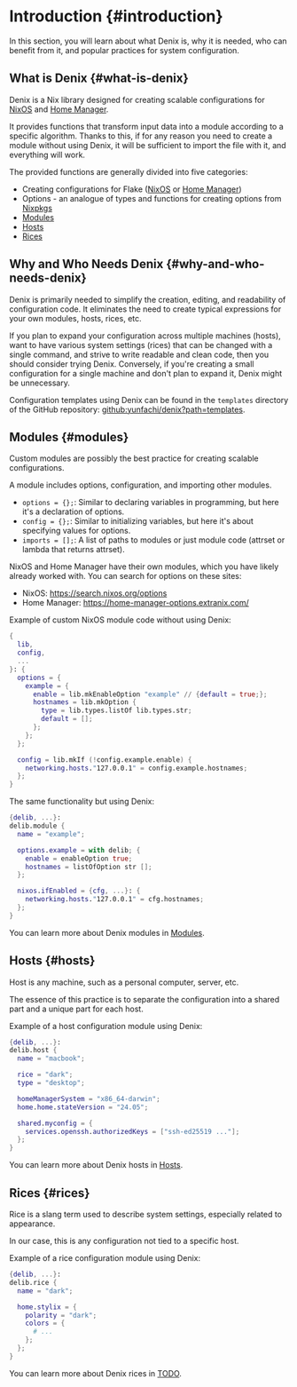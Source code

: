 # Introduction {#introduction}
In this section, you will learn about what Denix is, why it is needed, who can benefit from it, and popular practices for system configuration.

## What is Denix {#what-is-denix}
Denix is a Nix library designed for creating scalable configurations for [NixOS](https://nixos.org/) and [Home Manager](https://github.com/nix-community/home-manager).

It provides functions that transform input data into a module according to a specific algorithm. Thanks to this, if for any reason you need to create a module without using Denix, it will be sufficient to import the file with it, and everything will work.

The provided functions are generally divided into five categories:
- Creating configurations for Flake ([NixOS](https://nixos.org/) or [Home Manager](https://github.com/nix-community/home-manager))
- Options - an analogue of types and functions for creating options from [Nixpkgs](https://github.com/NixOS/nixpkgs)
- [Modules](#modules)
- [Hosts](#hosts)
- [Rices](#rices)

## Why and Who Needs Denix {#why-and-who-needs-denix}
Denix is primarily needed to simplify the creation, editing, and readability of configuration code. It eliminates the need to create typical expressions for your own modules, hosts, rices, etc.

If you plan to expand your configuration across multiple machines (hosts), want to have various system settings (rices) that can be changed with a single command, and strive to write readable and clean code, then you should consider trying Denix. Conversely, if you're creating a small configuration for a single machine and don't plan to expand it, Denix might be unnecessary.

Configuration templates using Denix can be found in the `templates` directory of the GitHub repository: [github:yunfachi/denix?path=templates](https://github.com/yunfachi/denix/tree/master/templates).

## Modules {#modules}
Custom modules are possibly the best practice for creating scalable configurations.

A module includes options, configuration, and importing other modules.
- `options = {};`: Similar to declaring variables in programming, but here it's a declaration of options.
- `config = {};`: Similar to initializing variables, but here it's about specifying values for options.
- `imports = [];`: A list of paths to modules or just module code (attrset or lambda that returns attrset).

NixOS and Home Manager have their own modules, which you have likely already worked with. You can search for options on these sites:
- NixOS: https://search.nixos.org/options
- Home Manager: https://home-manager-options.extranix.com/

Example of custom NixOS module code without using Denix:
```nix
{
  lib,
  config,
  ...
}: {
  options = {
    example = {
      enable = lib.mkEnableOption "example" // {default = true;};
      hostnames = lib.mkOption {
        type = lib.types.listOf lib.types.str;
        default = [];
      };
    };
  };

  config = lib.mkIf (!config.example.enable) {
    networking.hosts."127.0.0.1" = config.example.hostnames;
  };
}
```
The same functionality but using Denix:
```nix
{delib, ...}:
delib.module {
  name = "example";

  options.example = with delib; {
    enable = enableOption true;
    hostnames = listOfOption str [];
  };

  nixos.ifEnabled = {cfg, ...}: {
    networking.hosts."127.0.0.1" = cfg.hostnames;
  };
}
```
You can learn more about Denix modules in [Modules](/modules/introduction).

## Hosts {#hosts}
Host is any machine, such as a personal computer, server, etc.

The essence of this practice is to separate the configuration into a shared part and a unique part for each host.

Example of a host configuration module using Denix:
```nix
{delib, ...}:
delib.host {
  name = "macbook";

  rice = "dark";
  type = "desktop";

  homeManagerSystem = "x86_64-darwin";
  home.home.stateVersion = "24.05";

  shared.myconfig = {
    services.openssh.authorizedKeys = ["ssh-ed25519 ..."];
  };
}
```
You can learn more about Denix hosts in [Hosts](/hosts/introduction).

## Rices {#rices}
Rice is a slang term used to describe system settings, especially related to appearance.

In our case, this is any configuration not tied to a specific host.

Example of a rice configuration module using Denix:
```nix
{delib, ...}:
delib.rice {
  name = "dark";

  home.stylix = {
    polarity = "dark";
    colors = {
      # ...
    };
  };
}
```
You can learn more about Denix rices in [TODO](/TODO).
